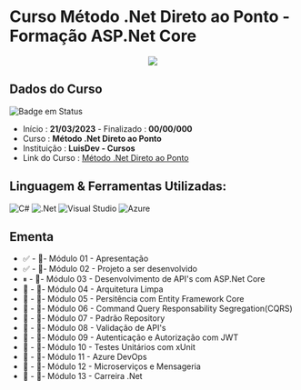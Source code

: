 # Curso Método .Net Direto ao Ponto - Formação ASP.Net Core

<div align="center">
  <img src="https://user-images.githubusercontent.com/125761885/219911472-413db38d-f0bf-417a-b67b-def3ec3fb966.png" >
</div>

## Dados do Curso
![Badge em Status](https://img.shields.io/badge/STATUS-INICIADO-green?style=for-the-badge)

* Início :  <b>21/03/2023</b> - Finalizado : <b>00/00/000 </b>
* Curso : <b>Método .Net Direto ao Ponto</b>
* Instituição : <b>LuisDev - Cursos</b>
* Link do Curso : [Método .Net Direto ao Ponto](https://www.luisdev.com.br/cursos-e-mentorias/)

## Linguagem & Ferramentas Utilizadas: 

![C#](https://img.shields.io/badge/c%23-%23239120.svg?style=for-the-badge&logo=c-sharp&logoColor=white)
![.Net](https://img.shields.io/badge/.NET-5C2D91?style=for-the-badge&logo=.net&logoColor=white)
![Visual Studio](https://img.shields.io/badge/Visual%20Studio-5C2D91.svg?style=for-the-badge&logo=visual-studio&logoColor=white)
![Azure](https://img.shields.io/badge/azure-%230072C6.svg?style=for-the-badge&logo=microsoftazure&logoColor=white)


## Ementa
* ✅ - 📁- Módulo 01 - Apresentação
* ✅ - 📁- Módulo 02 - Projeto a ser desenvolvido
* ⏸ - 📁- Módulo 03 - Desenvolvimento de API's com ASP.Net Core
* 🔳 - 📁- Módulo 04 - Arquitetura Limpa
* 🔳 - 📁- Módulo 05 - Persitência com Entity Framework Core
* 🔳 - 📁- Módulo 06 - Command Query Responsability Segregation(CQRS)
* 🔳 - 📁- Módulo 07 - Padrão Repository
* 🔳 - 📁- Módulo 08 - Validação de API's
* 🔳 - 📁- Módulo 09 - Autenticação e Autorização com JWT
* 🔳 - 📁- Módulo 10 - Testes Unitários com xUnit
* 🔳 - 📁- Módulo 11 - Azure DevOps
* 🔳 - 📁- Módulo 12 - Microserviços e Mensageria 
* 🔳 - 📁- Módulo 13 - Carreira .Net
